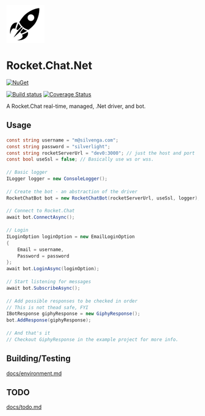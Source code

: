 ![Rocket.Chat.Net](/docs/images/icon.png)

# Rocket.Chat.Net

[![NuGet](https://img.shields.io/nuget/vpre/Rocket.Chat.Net.svg)](https://www.nuget.org/packages/Rocket.Chat.Net/)

[![Build status](https://img.shields.io/appveyor/ci/Silvenga/rocket-chat-net.svg)](https://ci.appveyor.com/project/Silvenga/rocket-chat-net) 
[![Coverage Status](https://img.shields.io/coveralls/Silvenga/Rocket.Chat.Net.svg)](https://coveralls.io/github/Silvenga/Rocket.Chat.Net?branch=master)

A Rocket.Chat real-time, managed, .Net driver, and bot. 

## Usage

```csharp
const string username = "m@silvenga.com";
const string password = "silverlight";
const string rocketServerUrl = "dev0:3000"; // just the host and port
const bool useSsl = false; // Basically use ws or wss.

// Basic logger
ILogger logger = new ConsoleLogger();

// Create the bot - an abstraction of the driver
RocketChatBot bot = new RocketChatBot(rocketServerUrl, useSsl, logger);

// Connect to Rocket.Chat
await bot.ConnectAsync();

// Login
ILoginOption loginOption = new EmailLoginOption
{
    Email = username,
    Password = password
};
await bot.LoginAsync(loginOption);

// Start listening for messages
await bot.SubscribeAsync();

// Add possible responses to be checked in order
// This is not thead safe, FYI 
IBotResponse giphyResponse = new GiphyResponse();
bot.AddResponse(giphyResponse);

// And that's it
// Checkout GiphyResponse in the example project for more info.
```

## Building/Testing

[docs/environment.md](docs/environment.md)

## TODO

[docs/todo.md](docs/todo.md)